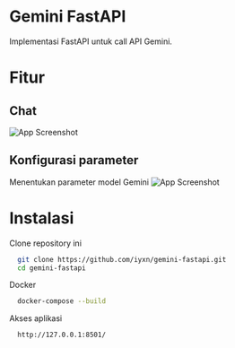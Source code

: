 
# Gemini FastAPI

Implementasi FastAPI untuk call API Gemini.

# Fitur
## Chat
![App Screenshot](https://raw.githubusercontent.com/iyxn/gemini-fastapi/main/screenshot/main.png)


## Konfigurasi parameter
Menentukan parameter model Gemini
![App Screenshot](https://raw.githubusercontent.com/iyxn/gemini-fastapi/main/screenshot/parameter.png)


# Instalasi

Clone repository ini

```bash
  git clone https://github.com/iyxn/gemini-fastapi.git
  cd gemini-fastapi
```
Docker
```bash
  docker-compose --build
```
Akses aplikasi
```bash
  http://127.0.0.1:8501/
```